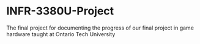 # INFR-3380U-Project
The final project for documenting the progress of our final project in game hardware taught at Ontario Tech University 
